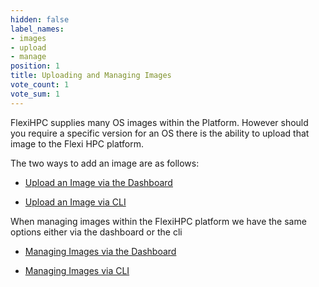 ```yaml
---
hidden: false
label_names:
- images
- upload
- manage
position: 1
title: Uploading and Managing Images
vote_count: 1
vote_sum: 1
---
```


FlexiHPC supplies many OS images within the Platform. However should you require a specific version for an OS there is the ability to upload that image to the Flexi HPC platform.

The two ways to add an image are as follows:

- [Upload an Image via the Dashboard](with-the-dashboard/upload-an-image-via-the-dashboard.md)

- [Upload an Image via CLI](with-the-cli/upload-an-image-via-cli.md)

When managing images within the FlexiHPC platform we have the same options either via the dashboard or the cli

- [Managing Images via the Dashboard](with-the-dashboard/managing-images-via-the-dashboard.md)

- [Managing Images via CLI](with-the-cli/managing-images-via-cli.md)
